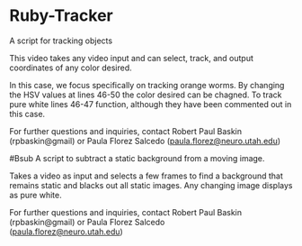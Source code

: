 # Ruby-Tracker
A script for tracking objects

This video takes any video input and can select, track, and output coordinates of any color desired. 

In this case, we focus specifically on tracking orange worms.
By changing the HSV values at lines 46-50 the color desired can be chagned.
To track pure white lines 46-47 function, although they have been commented out in this case.


For further questions and inquiries, contact Robert Paul Baskin (rpbaskin@gmail) or Paula Florez Salcedo 
(paula.florez@neuro.utah.edu)


#Bsub
A script to subtract a static background from a moving image.

Takes a video as input and selects a few frames to find a background that remains static and blacks out all
static images. Any changing image displays as pure white.

For further questions and inquiries, contact Robert Paul Baskin (rpbaskin@gmail) or Paula Florez Salcedo          
(paula.florez@neuro.utah.edu)
